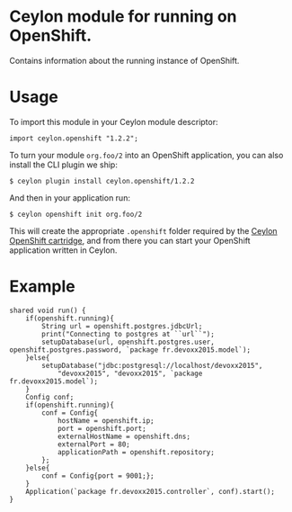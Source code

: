 # Ceylon module for running on OpenShift.

Contains information about the running instance of OpenShift.

# Usage

To import this module in your Ceylon module descriptor:

```ceylon
import ceylon.openshift "1.2.2";
```

To turn your module `org.foo/2` into an OpenShift application, you can also install the
CLI plugin we ship:

```shell
$ ceylon plugin install ceylon.openshift/1.2.2
```

And then in your application run:

```shell
$ ceylon openshift init org.foo/2
```

This will create the appropriate `.openshift` folder required by the 
[Ceylon OpenShift cartridge](https://github.com/ceylon/openshift-cartridge), and from
there you can start your OpenShift application written in Ceylon.

# Example

```ceylon
shared void run() {
    if(openshift.running){
        String url = openshift.postgres.jdbcUrl;
        print("Connecting to postgres at ``url``");
        setupDatabase(url, openshift.postgres.user, openshift.postgres.password, `package fr.devoxx2015.model`);
    }else{
        setupDatabase("jdbc:postgresql://localhost/devoxx2015", 
            "devoxx2015", "devoxx2015", `package fr.devoxx2015.model`);
    }
    Config conf;
    if(openshift.running){
        conf = Config{
            hostName = openshift.ip; 
            port = openshift.port;
            externalHostName = openshift.dns; 
            externalPort = 80;
            applicationPath = openshift.repository;
        };
    }else{
        conf = Config{port = 9001;};
    }
    Application(`package fr.devoxx2015.controller`, conf).start();
}
```

